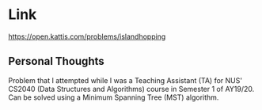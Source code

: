 # Link

https://open.kattis.com/problems/islandhopping

## Personal Thoughts

Problem that I attempted while I was a Teaching Assistant (TA) for NUS' CS2040 (Data Structures and Algorithms) course in Semester 1 of AY19/20. Can be solved using a Minimum Spanning Tree (MST) algorithm.

